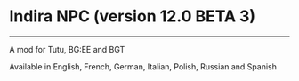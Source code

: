 # Indira NPC (version 12.0 BETA 3) #

-------------

A mod for Tutu, BG:EE and BGT

Available in English, French, German, Italian, Polish, Russian and Spanish
